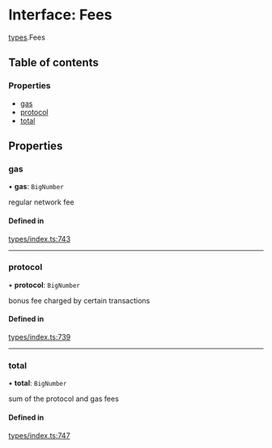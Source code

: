 # Interface: Fees

[types](../wiki/types).Fees

## Table of contents

### Properties

- [gas](../wiki/types.Fees#gas)
- [protocol](../wiki/types.Fees#protocol)
- [total](../wiki/types.Fees#total)

## Properties

### gas

• **gas**: `BigNumber`

regular network fee

#### Defined in

[types/index.ts:743](https://github.com/PolymeshAssociation/polymesh-sdk/blob/46129005/src/types/index.ts#L743)

___

### protocol

• **protocol**: `BigNumber`

bonus fee charged by certain transactions

#### Defined in

[types/index.ts:739](https://github.com/PolymeshAssociation/polymesh-sdk/blob/46129005/src/types/index.ts#L739)

___

### total

• **total**: `BigNumber`

sum of the protocol and gas fees

#### Defined in

[types/index.ts:747](https://github.com/PolymeshAssociation/polymesh-sdk/blob/46129005/src/types/index.ts#L747)
